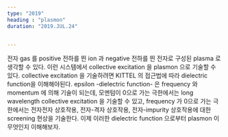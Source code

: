 ```yaml
---
type: "2019"
heading : "plasmon"
duration: "2019.JUL.24"


---
```


전자 gas 를 positive 전하를 띈 ion 과 negative 전하를 띈 전자로 구성된 plasma 로 생각할 수 있다. 이런 시스템에서 collective excitation 을 plasmon 으로 기술할 수 있다. collective excitation 을 기술하려면 KITTEL 의 접근법에 따라 dielectric function을 이해해야된다. epsilon -dielectric function- 은 frequency 와 momentum 에 의해 기술이 되는데, 모멘텀이 0으로 가는 극한에서는 long wavelength collective excitation 을 기술할 수 있고, frequency 가 0으로 가는 극한에서는 전자전자 상호작용, 전자-격자 상호작용, 전자-impurity 상호작용에 대한 screening 현상을 기술한다. 이제 이러한 dielectric function 으로부터 plasmon 이 무엇인지 이해해보자.  